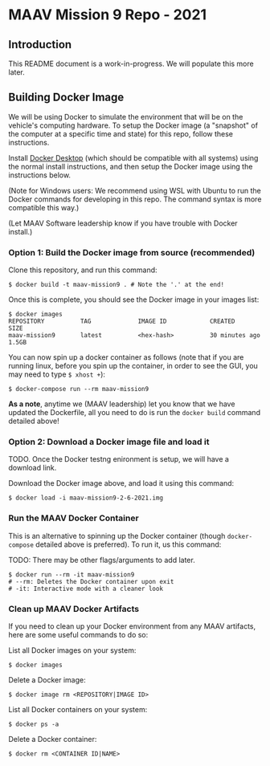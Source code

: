 # MAAV Mission 9 Repo - 2021

## Introduction
This README document is a work-in-progress. We will populate this more later.

## Building Docker Image
We will be using Docker to simulate the environment that will be on the
vehicle's computing hardware. To setup the Docker image (a "snapshot" of the
computer at a specific time and state) for this repo, follow these
instructions.

Install [Docker Desktop](https://docs.docker.com/get-docker/)
(which should be compatible with all systems) using the
normal install instructions, and then setup the Docker image using the
instructions below.

(Note for Windows users: We recommend using WSL with Ubuntu to run the Docker
commands for developing in this repo. The command syntax is more compatible
this way.)

(Let MAAV Software leadership know if you have trouble with Docker install.)

### Option 1: Build the Docker image from source (recommended)
Clone this repository, and run this command:

```
$ docker build -t maav-mission9 . # Note the '.' at the end!
```

Once this is complete, you should see the Docker image in your images list:

```
$ docker images
REPOSITORY          TAG             IMAGE ID            CREATED         SIZE
maav-mission9       latest          <hex-hash>          30 minutes ago  1.5GB
```

You can now spin up a docker container as follows (note that if you are running linux, before you spin up the container, in order to see the GUI, you may need to type `$ xhost +`):

```
$ docker-compose run --rm maav-mission9
```

**As a note**, anytime we (MAAV leadership) let you know that we have updated the Dockerfile, all you need to do is run the `docker build` command detailed above!

### Option 2: Download a Docker image file and load it
TODO. Once the Docker testng enironment is setup, we will have a download link.

Download the Docker image above, and load it using this command:
```
$ docker load -i maav-mission9-2-6-2021.img
```

### Run the MAAV Docker Container
This is an alternative to spinning up the Docker container (though `docker-compose` detailed above is preferred). To run it, us this command:

TODO: There may be other flags/arguments to add later.
```
$ docker run --rm -it maav-mission9
# --rm: Deletes the Docker container upon exit
# -it: Interactive mode with a cleaner look
```

### Clean up MAAV Docker Artifacts
If you need to clean up your Docker environment from any MAAV artifacts, here
are some useful commands to do so:

List all Docker images on your system:
```
$ docker images
```
Delete a Docker image:
```
$ docker image rm <REPOSITORY|IMAGE ID>
```
List all Docker containers on your system:
```
$ docker ps -a
```
Delete a Docker container:
```
$ docker rm <CONTAINER ID|NAME>
```
